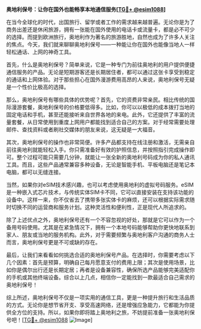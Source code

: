 **奥地利保号：让你在国外也能畅享本地通信服务[[TG💪+ @esim1088](https://t.me/s/esim1088)]**

在当今全球化的时代，出国旅行、留学或者工作的需求越来越普遍。无论你是为了商务出差还是休闲旅游，拥有一张能在国外使用的电话卡或流量卡，都是必不可少的选择。而提到欧洲旅行，奥地利作为著名的旅游胜地，自然也成为了许多人关注的焦点。今天，我们就来聊聊奥地利保号——一种能让你在国外也能像当地人一样轻松通话、上网的神奇工具。

首先，什么是奥地利保号？简单来说，它是一种专门为前往奥地利的用户提供便捷通信服务的产品。无论是短期游客还是长期居住者，都可以通过这张卡享受到稳定的通话和上网体验。对于那些担心在国外漫游费用高昂的人来说，奥地利保号无疑是一个性价比极高的选择。

那么，奥地利保号有哪些具体的优势呢？首先，它的资费非常亲民。相比传统的国际漫游套餐，奥地利保号的价格要低得多。比如，你可以以极低的成本拨打当地的固定电话和手机，甚至还能接听来自世界各地的来电。此外，它还提供了丰富的流量套餐，从日常使用到重度上网用户都能找到适合自己的方案。对于经常需要处理邮件、查找资料或者刷社交媒体的朋友来说，这无疑是一大福音。

其次，奥地利保号的操作也非常简便。许多产品都支持在线注册和激活，无需亲自前往奥地利就能轻松入手。你只需准备好有效的护照信息，并按照指引完成操作即可。整个过程可能只需要几分钟，就能让一张全新的奥地利号码成为你的私人通讯工具。而且，这些产品通常兼容多种设备，无论是智能手机、平板电脑还是笔记本电脑，都可以无缝连接。

当然，如果你对eSIM技术感兴趣，也可以考虑使用奥地利的虚拟号码服务。eSIM是一种嵌入式芯片技术，与传统实体SIM卡不同，它可以直接安装在支持该功能的设备中。这样一来，你不仅省去了携带多张实体卡的麻烦，还可以根据实际需求随时切换不同的运营商和服务计划。这种灵活性和便利性，正是现代人所追求的。

除了上述优点之外，奥地利保号还有一个不容忽视的好处，那就是它可以作为一个备用号码使用。尤其是在紧急情况下，拥有一个本地号码能够帮助你更快地联系到家人、朋友或当地的服务机构。此外，对于需要频繁与奥地利客户沟通的商务人士而言，奥地利保号更是不可或缺的存在。

最后，让我们来看看如何挑选合适的奥地利保号产品。在选择时，你需要考虑以下几个因素：首先是预算，明确自己每月愿意支付的费用上限；其次是使用场景，比如你是偶尔出行还是长期定居；再者是设备兼容性，确保所选产品能够完美适配你的手机或其他终端设备。综合以上几点，相信你一定能找到一款最适合自己需求的奥地利保号！

综上所述，奥地利保号不仅是一项实用的通信工具，更是一种提升旅行和生活品质的方式。无论你是想节省开支、享受高速网络，还是增强应急能力，它都能为你提供全方位的支持。所以，如果你即将踏上奥地利之旅，不妨提前准备一张奥地利保号吧！[[TG💪+ @esim1088](https://t.me/s/esim1088) ![Image](https://i.postimg.cc/4NQfJmqS/Snipaste-2025-05-13-00-14-12.png)]